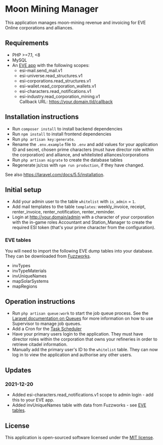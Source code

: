 # Moon Mining Manager

This application manages moon-mining revenue and invoicing for EVE Online corporations and alliances.

## Requirements

* PHP >=7.1, <8
* MySQL
* An [EVE app](https://developers.eveonline.com) with the following scopes:
  - esi-mail.send_mail.v1
  - esi-universe.read_structures.v1
  - esi-corporations.read_structures.v1
  - esi-wallet.read_corporation_wallets.v1
  - esi-characters.read_notifications.v1
  - esi-industry.read_corporation_mining.v1  
    Callback URL: https://your.domain.tld/callback

## Installation instructions

* Run `composer install` to install backend dependencies
* Run `npm install` to install frontend dependencies
* Run `php artisan key:generate`.
* Rename the `.env.example` file to `.env` and add values for your application ID and secret, chosen prime characters 
  (must have director role within the corporation) and alliance, and whitelisted alliances/corporations
* Run `php artisan migrate` to create the database tables
* Regenerate js/css with `npm run production`, if they have changed.

See also https://laravel.com/docs/5.5/installation.

## Initial setup

- Add your admin user to the table `whitelist` with `is_admin` = `1`.
- Add mail templates to the table `templates`: weekly_invoice, receipt, renter_invoice, renter_notification, 
  renter_reminder.
- Login at http://your.domain/admin with a character of your corporation with the in-game roles Accountant
  and Station_Manager to create the required ESI token (that's your prime character from the configuration).

### EVE tables

You will need to import the following EVE dump tables into your database. They can be downloaded from
[Fuzzworks](https://www.fuzzwork.co.uk/dump/latest/).

* invTypes
* invTypeMaterials
* invUniqueNames
* mapSolarSystems
* mapRegions

## Operation instructions

* Run `php artisan queue:work` to start the job queue process. See the
  [Laravel documentation on Queues](https://laravel.com/docs/5.5/queues) for more information on how to use
  Supervisor to manage job queues.
* Add a Cron for the [Task Scheduler](https://laravel.com/docs/5.5/scheduling)
* Have your primary users login to the application. They must have director roles within the corporation that owns
  your refineries in order to retrieve citadel information.
* Manually add the primary user's ID to the `whitelist` table. They can now log in to view the application and 
  authorise any other users.

## Updates

### 2021-12-20

- Added esi-characters.read_notifications.v1 scope to admin login - add this to your EVE app.
- Added invUniqueNames table with data from Fuzzworks - see [EVE tables](#eve-tables).

## License

This application is open-sourced software licensed under the [MIT license](http://opensource.org/licenses/MIT).
